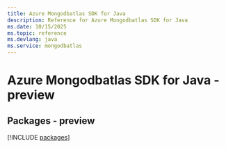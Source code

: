 ```yaml
---
title: Azure Mongodbatlas SDK for Java
description: Reference for Azure Mongodbatlas SDK for Java
ms.date: 10/15/2025
ms.topic: reference
ms.devlang: java
ms.service: mongodbatlas
---
```

# Azure Mongodbatlas SDK for Java - preview
## Packages - preview
[!INCLUDE [packages](mongodbatlas-index.md)]